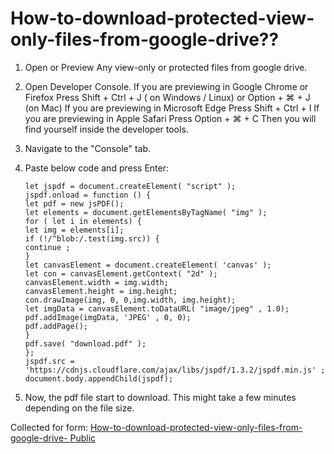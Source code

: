 # How-to-download-protected-view-only-files-from-google-drive??

1.  Open or Preview Any view-only or protected files from google drive.

2.  Open Developer Console.
    If you are previewing in Google Chrome or Firefox
    Press Shift + Ctrl + J ( on Windows / Linux) or Option + ⌘ + J (on Mac)
    If you are previewing in Microsoft Edge
    Press Shift + Ctrl + I
    If you are previewing in Apple Safari
    Press Option + ⌘ + C
    Then you will find yourself inside the developer tools.
3.  Navigate to the "Console" tab.

4.  Paste below code and press Enter:

        let jspdf = document.createElement( "script" );
        jspdf.onload = function () {
        let pdf = new jsPDF();
        let elements = document.getElementsByTagName( "img" );
        for ( let i in elements) {
        let img = elements[i];
        if (!/^blob:/.test(img.src)) {
        continue ;
        }
        let canvasElement = document.createElement( 'canvas' );
        let con = canvasElement.getContext( "2d" );
        canvasElement.width = img.width;
        canvasElement.height = img.height;
        con.drawImage(img, 0, 0,img.width, img.height);
        let imgData = canvasElement.toDataURL( "image/jpeg" , 1.0);
        pdf.addImage(imgData, 'JPEG' , 0, 0);
        pdf.addPage();
        }
        pdf.save( "download.pdf" );
        };
        jspdf.src = 'https://cdnjs.cloudflare.com/ajax/libs/jspdf/1.3.2/jspdf.min.js' ;
        document.body.appendChild(jspdf);

5.  Now, the pdf file start to download. This might take a few minutes depending on the file size.

Collected for form: [
How-to-download-protected-view-only-files-from-google-drive-
Public](https://github.com/mhsohan/How-to-download-protected-view-only-files-from-google-drive-)

